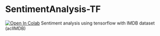 # SentimentAnalysis-TF
[![Open In Colab](https://colab.research.google.com/assets/colab-badge.svg)](https://colab.research.google.com/github/Anandhh-Bula/SentimentAnalysis-TF/blob/main/autotune-TF.ipynb)
Sentiment analysis using tensorflow with IMDB dataset (aclIMDB) 
